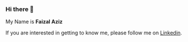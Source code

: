 ### Hi there 👋

My Name is **Faizal Aziz**

If you are interested in getting to know me, please follow me on [Linkedin](https://www.linkedin.com/in/faizal-aziz-51ba332b4/).

<!--
**aziz-faizal/aziz-faizal** is a ✨ _special_ ✨ repository because its `README.md` (this file) appears on your GitHub profile.

Here are some ideas to get you started:

- 🔭 I’m currently working on ...
- 🌱 I’m currently learning ...
- 👯 I’m looking to collaborate on ...
- 🤔 I’m looking for help with ...
- 💬 Ask me about ...
- 📫 How to reach me: ...
- 😄 Pronouns: ...
- ⚡ Fun fact: ...
-->
